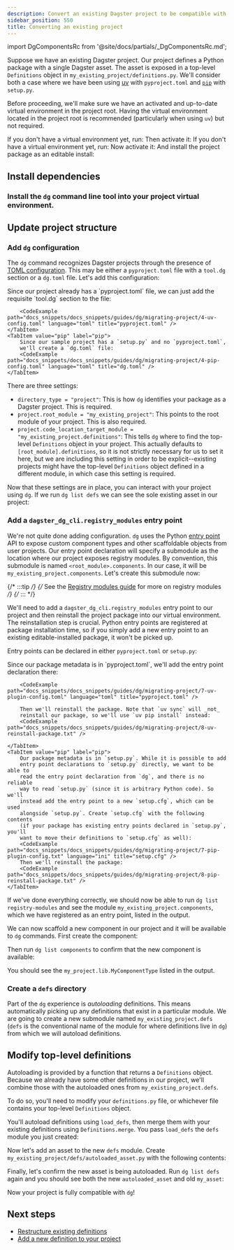```yaml
---
description: Convert an existing Dagster project to be compatible with Components.
sidebar_position: 550
title: Converting an existing project
---
```


import DgComponentsRc from '@site/docs/partials/\_DgComponentsRc.md';

<DgComponentsRc />

Suppose we have an existing Dagster project. Our project defines a Python
package with a single Dagster asset. The asset is exposed in a top-level
`Definitions` object in `my_existing_project/definitions.py`. We'll consider
both a case where we have been using [uv](https://docs.astral.sh/uv/) with `pyproject.toml` and [`pip`](https://pip.pypa.io/en/stable/) with `setup.py`.

<Tabs groupId="package-manager">
  <TabItem value="uv" label="uv">
    <CliInvocationExample path="docs_snippets/docs_snippets/guides/dg/migrating-project/1-uv-tree.txt" />
  </TabItem>
  <TabItem value="pip" label="pip">
    <CliInvocationExample path="docs_snippets/docs_snippets/guides/dg/migrating-project/1-pip-tree.txt" />
  </TabItem>
</Tabs>

Before proceeding, we'll make sure we have an activated and up-to-date virtual
environment in the project root. Having the virtual environment located in the
project root is recommended (particularly when using `uv`) but not required.

<Tabs groupId="package-manager">
  <TabItem value="uv" label="uv">
    If you don't have a virtual environment yet, run:
    <CliInvocationExample path="docs_snippets/docs_snippets/guides/dg/migrating-project/2-a-uv-venv.txt" />
    Then activate it:
    <CliInvocationExample path="docs_snippets/docs_snippets/guides/dg/migrating-project/2-b-uv-venv.txt" />
  </TabItem>
  <TabItem value="pip" label="pip">
    If you don't have a virtual environment yet, run:
    <CliInvocationExample path="docs_snippets/docs_snippets/guides/dg/migrating-project/2-a-pip-venv.txt" />
    Now activate it:
    <CliInvocationExample path="docs_snippets/docs_snippets/guides/dg/migrating-project/2-b-pip-venv.txt" />
    And install the project package as an editable install:
    <CliInvocationExample path="docs_snippets/docs_snippets/guides/dg/migrating-project/2-c-pip-venv.txt" />
  </TabItem>
</Tabs>

## Install dependencies

### Install the `dg` command line tool into your project virtual environment.

<Tabs groupId="package-manager">
  <TabItem value="uv" label="uv">
    <CliInvocationExample path="docs_snippets/docs_snippets/guides/dg/migrating-project/3-uv-install-dg.txt" />
  </TabItem>
  <TabItem value="pip" label="pip">
    <CliInvocationExample path="docs_snippets/docs_snippets/guides/dg/migrating-project/3-pip-install-dg.txt" />
  </TabItem>
</Tabs>

## Update project structure

### Add `dg` configuration

The `dg` command recognizes Dagster projects through the presence of [TOML
configuration](/api/dg/dg-cli-configuration). This may be either a `pyproject.toml` file with a `tool.dg` section or a `dg.toml` file. Let's add this configuration:

<Tabs groupId="package-manager">
    <TabItem value="uv" label="uv">
        Since our project already has a `pyproject.toml` file, we can just add
        the requisite `tool.dg` section to the file:

        <CodeExample path="docs_snippets/docs_snippets/guides/dg/migrating-project/4-uv-config.toml" language="toml" title="pyproject.toml" />
    </TabItem>
    <TabItem value="pip" label="pip">
        Since our sample project has a `setup.py` and no `pyproject.toml`,
        we'll create a `dg.toml` file:
        <CodeExample path="docs_snippets/docs_snippets/guides/dg/migrating-project/4-pip-config.toml" language="toml" title="dg.toml" />
    </TabItem>

</Tabs>

There are three settings:

- `directory_type = "project"`: This is how `dg` identifies your package as a Dagster project. This is required.
- `project.root_module = "my_existing_project"`: This points to the root module of your project. This is also required.
- `project.code_location_target_module = "my_existing_project.definitions"`: This tells `dg` where to find the top-level `Definitions` object in your project. This actually defaults to `[root_module].definitions`, so it is not strictly necessary for us to set it here, but we are including this setting in order to be explicit--existing projects might have the top-level `Definitions` object defined in a different module, in which case this setting is required.

Now that these settings are in place, you can interact with your project using `dg`. If we run `dg list defs` we can see the sole existing asset in our project:

<CliInvocationExample path="docs_snippets/docs_snippets/guides/dg/migrating-project/5-list-defs.txt" />

### Add a `dagster_dg_cli.registry_modules` entry point

We're not quite done adding configuration. `dg` uses the Python [entry
point](https://packaging.python.org/en/latest/specifications/entry-points/) API
to expose custom component types and other scaffoldable objects from user
projects. Our entry point declaration will specify a submodule as the location
where our project exposes registry modules. By convention, this submodule is
named `<root_module>.components`. In our case, it will be `my_existing_project.components`.
Let's create this submodule now:

<CliInvocationExample path="docs_snippets/docs_snippets/guides/dg/migrating-project/6-create-lib.txt" />

{/* :::tip */}
{/* See the [Registry modules guide](todo) for more on registry modules */}
{/* ::: */}

We'll need to add a `dagster_dg_cli.registry_modules` entry point to our project and then
reinstall the project package into our virtual environment. The reinstallation
step is crucial. Python entry points are registered at package installation
time, so if you simply add a new entry point to an existing editable-installed
package, it won't be picked up.

Entry points can be declared in either `pyproject.toml` or `setup.py`:

<Tabs groupId="package-manager">
    <TabItem value="uv" label="uv">
        Since our package metadata is in `pyproject.toml`, we'll add the entry
        point declaration there:

        <CodeExample path="docs_snippets/docs_snippets/guides/dg/migrating-project/7-uv-plugin-config.toml" language="toml" title="pyproject.toml" />

        Then we'll reinstall the package. Note that `uv sync` will _not_
        reinstall our package, so we'll use `uv pip install` instead:
        <CodeExample path="docs_snippets/docs_snippets/guides/dg/migrating-project/8-uv-reinstall-package.txt" />

    </TabItem>
    <TabItem value="pip" label="pip">
        Our package metadata is in `setup.py`. While it is possible to add
        entry point declarations to `setup.py` directly, we want to be able to
        read the entry point declaration from `dg`, and there is no reliable
        way to read `setup.py` (since it is arbitrary Python code). So we'll
        instead add the entry point to a new `setup.cfg`, which can be used
        alongside `setup.py`. Create `setup.cfg` with the following contents
        (if your package has existing entry points declared in `setup.py`, you'll
        want to move their definitions to `setup.cfg` as well):
        <CodeExample path="docs_snippets/docs_snippets/guides/dg/migrating-project/7-pip-plugin-config.txt" language="ini" title="setup.cfg" />
        Then we'll reinstall the package:
        <CodeExample path="docs_snippets/docs_snippets/guides/dg/migrating-project/8-pip-reinstall-package.txt" />
    </TabItem>

</Tabs>

If we've done everything correctly, we should now be able to run `dg list
registry-modules` and see the module `my_existing_project.components`, which we have registered as an entry point, listed in the output.

<CliInvocationExample
path="docs_snippets/docs_snippets/guides/dg/migrating-project/9-list-registry-modules.txt"
/>

We can now scaffold a new component in our project and it will be
available to `dg` commands. First create the component:

<CodeExample path="docs_snippets/docs_snippets/guides/dg/migrating-project/10-scaffold-component.txt" />

Then run `dg list components` to confirm that the new component is available:

<CliInvocationExample path="docs_snippets/docs_snippets/guides/dg/migrating-project/11-list-components.txt" />

You should see the `my_project.lib.MyComponentType` listed in the output.

### Create a `defs` directory

Part of the `dg` experience is _autoloading_ definitions. This means
automatically picking up any definitions that exist in a particular module. We
are going to create a new submodule named `my_existing_project.defs` (`defs` is
the conventional name of the module for where definitions live in `dg`) from which we will autoload definitions.

<CliInvocationExample path="docs_snippets/docs_snippets/guides/dg/migrating-project/12-mkdir-defs.txt" />

## Modify top-level definitions

Autoloading is provided by a function that returns a `Definitions` object. Because we already have some other definitions in our project, we'll combine those with the autoloaded ones from `my_existing_project.defs`.

To do so, you'll need to modify your `definitions.py` file, or whichever file contains your top-level `Definitions` object.

You'll autoload definitions using `load_defs`, then merge them with your existing definitions using `Definitions.merge`. You pass `load_defs` the `defs` module you just created:

<Tabs>
  <TabItem value="before" label="Before">
    <CodeExample
      path="docs_snippets/docs_snippets/guides/dg/migrating-project/13-initial-definitions.py"
      language="python"
    />
  </TabItem>
  <TabItem value="after" label="After">
    <CodeExample
      path="docs_snippets/docs_snippets/guides/dg/migrating-project/14-updated-definitions.py"
      language="python"
    />
  </TabItem>
</Tabs>

Now let's add an asset to the new `defs` module. Create
`my_existing_project/defs/autoloaded_asset.py` with the following contents:

<CodeExample path="docs_snippets/docs_snippets/guides/dg/migrating-project/15-autoloaded-asset.py" />

Finally, let's confirm the new asset is being autoloaded. Run `dg list defs`
again and you should see both the new `autoloaded_asset` and old `my_asset`:

<CliInvocationExample path="docs_snippets/docs_snippets/guides/dg/migrating-project/16-list-defs.txt" />

Now your project is fully compatible with `dg`!

## Next steps

- [Restructure existing definitions](/guides/build/projects/moving-to-components/migrating-definitions)
- [Add a new definition to your project](/api/dg/dg-cli)
